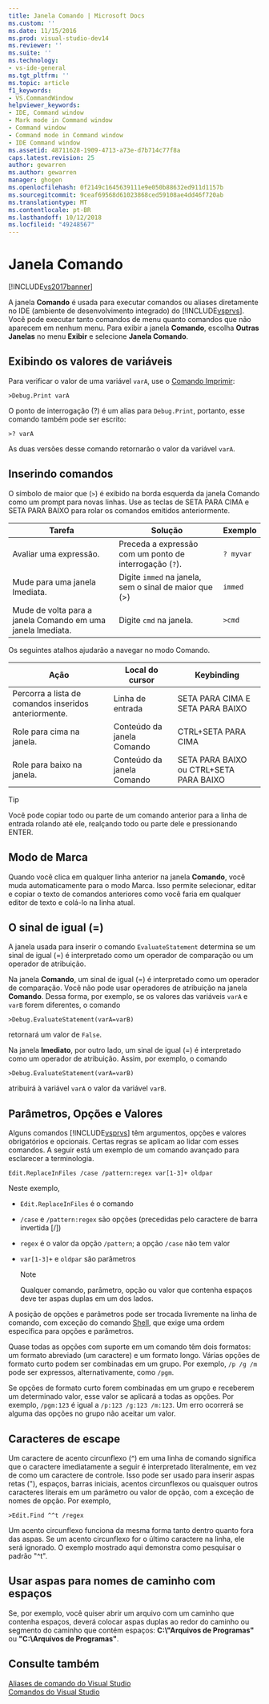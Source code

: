 ```yaml
---
title: Janela Comando | Microsoft Docs
ms.custom: ''
ms.date: 11/15/2016
ms.prod: visual-studio-dev14
ms.reviewer: ''
ms.suite: ''
ms.technology:
- vs-ide-general
ms.tgt_pltfrm: ''
ms.topic: article
f1_keywords:
- VS.CommandWindow
helpviewer_keywords:
- IDE, Command window
- Mark mode in Command window
- Command window
- Command mode in Command window
- IDE Command window
ms.assetid: 48711628-1909-4713-a73e-d7b714c77f8a
caps.latest.revision: 25
author: gewarren
ms.author: gewarren
manager: ghogen
ms.openlocfilehash: 0f2149c1645639111e9e050b88632ed911d1157b
ms.sourcegitcommit: 9ceaf69568d61023868ced59108ae4dd46f720ab
ms.translationtype: MT
ms.contentlocale: pt-BR
ms.lasthandoff: 10/12/2018
ms.locfileid: "49248567"
---
```

# <a name="command-window"></a>Janela Comando
[!INCLUDE[vs2017banner](../../includes/vs2017banner.md)]

  
A janela **Comando** é usada para executar comandos ou aliases diretamente no IDE (ambiente de desenvolvimento integrado) do [!INCLUDE[vsprvs](../../includes/vsprvs-md.md)]. Você pode executar tanto comandos de menu quanto comandos que não aparecem em nenhum menu. Para exibir a janela **Comando**, escolha **Outras Janelas** no menu **Exibir** e selecione **Janela Comando**.  
  
## <a name="displaying-the-values-of-variables"></a>Exibindo os valores de variáveis  
 Para verificar o valor de uma variável `varA`, use o [Comando Imprimir](../../ide/reference/print-command.md):  
  
```  
>Debug.Print varA  
```  
  
 O ponto de interrogação (?) é um alias para `Debug.Print`, portanto, esse comando também pode ser escrito:  
  
```  
>? varA  
```  
  
 As duas versões desse comando retornarão o valor da variável `varA`.  
  
## <a name="entering-commands"></a>Inserindo comandos  
 O símbolo de maior que (`>`) é exibido na borda esquerda da janela Comando como um prompt para novas linhas. Use as teclas de SETA PARA CIMA e SETA PARA BAIXO para rolar os comandos emitidos anteriormente.  
  
|Tarefa|Solução|Exemplo|  
|----------|--------------|-------------|  
|Avaliar uma expressão.|Preceda a expressão com um ponto de interrogação (`?`).|`? myvar`|  
|Mude para uma janela Imediata.|Digite `immed` na janela, sem o sinal de maior que (>)|`immed`|  
|Mude de volta para a janela Comando em uma janela Imediata.|Digite `cmd` na janela.|`>cmd`|  
  
 Os seguintes atalhos ajudarão a navegar no modo Comando.  
  
|Ação|Local do cursor|Keybinding|  
|------------|---------------------|----------------|  
|Percorra a lista de comandos inseridos anteriormente.|Linha de entrada|SETA PARA CIMA E SETA PARA BAIXO|  
|Role para cima na janela.|Conteúdo da janela Comando|CTRL+SETA PARA CIMA|  
|Role para baixo na janela.|Conteúdo da janela Comando|SETA PARA BAIXO ou CTRL+SETA PARA BAIXO|  
  
> [!TIP]
>  Você pode copiar todo ou parte de um comando anterior para a linha de entrada rolando até ele, realçando todo ou parte dele e pressionando ENTER.  
  
## <a name="mark-mode"></a>Modo de Marca  
 Quando você clica em qualquer linha anterior na janela **Comando**, você muda automaticamente para o modo Marca. Isso permite selecionar, editar e copiar o texto de comandos anteriores como você faria em qualquer editor de texto e colá-lo na linha atual.  
  
## <a name="the-equals--sign"></a>O sinal de igual (=)  
 A janela usada para inserir o comando `EvaluateStatement` determina se um sinal de igual (=) é interpretado como um operador de comparação ou um operador de atribuição.  
  
 Na janela **Comando**, um sinal de igual (=) é interpretado como um operador de comparação. Você não pode usar operadores de atribuição na janela **Comando**. Dessa forma, por exemplo, se os valores das variáveis `varA` e `varB` forem diferentes, o comando  
  
```  
>Debug.EvaluateStatement(varA=varB)  
```  
  
 retornará um valor de `False`.  
  
 Na janela **Imediato**, por outro lado, um sinal de igual (=) é interpretado como um operador de atribuição. Assim, por exemplo, o comando  
  
```  
>Debug.EvaluateStatement(varA=varB)  
```  
  
 atribuirá à variável `varA` o valor da variável `varB`.  
  
## <a name="parameters-switches-and-values"></a>Parâmetros, Opções e Valores  
 Alguns comandos [!INCLUDE[vsprvs](../../includes/vsprvs-md.md)] têm argumentos, opções e valores obrigatórios e opcionais. Certas regras se aplicam ao lidar com esses comandos. A seguir está um exemplo de um comando avançado para esclarecer a terminologia.  
  
```  
Edit.ReplaceInFiles /case /pattern:regex var[1-3]+ oldpar   
```  
  
 Neste exemplo,  
  
-   `Edit.ReplaceInFiles` é o comando  
  
-   `/case` e `/pattern:regex` são opções (precedidas pelo caractere de barra invertida [/])  
  
-   `regex` é o valor da opção `/pattern`; a opção `/case` não tem valor  
  
-   `var[1-3]+` e `oldpar` são parâmetros  
  
    > [!NOTE]
    >  Qualquer comando, parâmetro, opção ou valor que contenha espaços deve ter aspas duplas em um dos lados.  
  
 A posição de opções e parâmetros pode ser trocada livremente na linha de comando, com exceção do comando [Shell](../../ide/reference/shell-command.md), que exige uma ordem específica para opções e parâmetros.  
  
 Quase todas as opções com suporte em um comando têm dois formatos: um formato abreviado (um caractere) e um formato longo. Várias opções de formato curto podem ser combinadas em um grupo. Por exemplo, `/p /g /m` pode ser expressos, alternativamente, como `/pgm`.  
  
 Se opções de formato curto forem combinadas em um grupo e receberem um determinado valor, esse valor se aplicará a todas as opções. Por exemplo, `/pgm:123` é igual a `/p:123 /g:123 /m:123`. Um erro ocorrerá se alguma das opções no grupo não aceitar um valor.  
  
## <a name="escape-characters"></a>Caracteres de escape  
 Um caractere de acento circunflexo (^) em uma linha de comando significa que o caractere imediatamente a seguir é interpretado literalmente, em vez de como um caractere de controle. Isso pode ser usado para inserir aspas retas ("), espaços, barras iniciais, acentos circunflexos ou quaisquer outros caracteres literais em um parâmetro ou valor de opção, com a exceção de nomes de opção. Por exemplo,  
  
```  
>Edit.Find ^^t /regex  
```  
  
 Um acento circunflexo funciona da mesma forma tanto dentro quanto fora das aspas. Se um acento circunflexo for o último caractere na linha, ele será ignorado. O exemplo mostrado aqui demonstra como pesquisar o padrão "^t".  
  
## <a name="use-quotes-for-path-names-with-spaces"></a>Usar aspas para nomes de caminho com espaços  
 Se, por exemplo, você quiser abrir um arquivo com um caminho que contenha espaços, deverá colocar aspas duplas ao redor do caminho ou segmento do caminho que contém espaços: **C:\\"Arquivos de Programas"** ou **"C:\Arquivos de Programas"**.  
  
## <a name="see-also"></a>Consulte também  
 [Aliases de comando do Visual Studio](../../ide/reference/visual-studio-command-aliases.md)   
 [Comandos do Visual Studio](../../ide/reference/visual-studio-commands.md)



